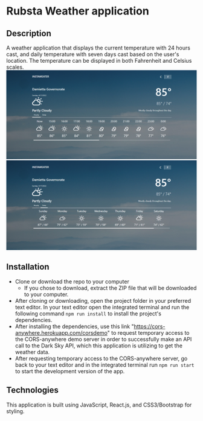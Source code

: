 # Rubsta Weather application

## Description
A weather application that displays the current temperature with 24 hours cast, and daily temperature with seven days cast based on the user's location. The temperature can be displayed in both Fahrenheit and Celsius scales.
![A screenshot of the app](./src/assets/Screenshot.png)
![A screenshot of the app](./src/assets/Screenshot2.png)

## Installation
- Clone or download the repo to your computer<br />
  * If you chose to download, extract the ZIP file that will be downloaded to your computer.
- After cloning or downloading, open the project folder in your preferred text editor. In your text editor open the integrated terminal and run the following command `npm run install` to install the project's dependencies.
- After installing the dependencies, use this link "https://cors-anywhere.herokuapp.com/corsdemo" to request temporary access to the CORS-anywhere demo server in order to successfully make an API call to the Dark Sky API, which this application is utilizing to get the weather data.
- After requesting temporary access to the CORS-anywhere server, go back to your text editor and in the integrated terminal run `npm run start` to start the development version of the app.

## Technologies
This application is built using JavaScript, React.js, and CSS3/Bootstrap for styling. 
